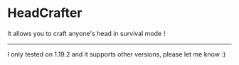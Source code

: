 # HeadCrafter
It allows you to craft anyone's head in survival mode！

---
I only tested on 1.19.2 and it supports other versions, please let me know :)
